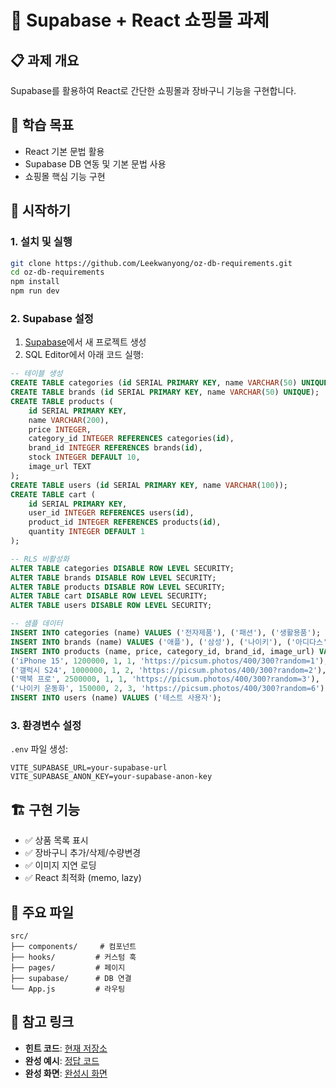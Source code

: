 # 🛒 Supabase + React 쇼핑몰 과제

## 📋 과제 개요

Supabase를 활용하여 React로 간단한 쇼핑몰과 장바구니 기능을 구현합니다.

## 🎯 학습 목표

- React 기본 문법 활용
- Supabase DB 연동 및 기본 문법 사용
- 쇼핑몰 핵심 기능 구현

## 🚀 시작하기

### 1. 설치 및 실행

```bash
git clone https://github.com/Leekwanyong/oz-db-requirements.git
cd oz-db-requirements
npm install
npm run dev
```

### 2. Supabase 설정

1. [Supabase](https://supabase.com)에서 새 프로젝트 생성
2. SQL Editor에서 아래 코드 실행:

```sql
-- 테이블 생성
CREATE TABLE categories (id SERIAL PRIMARY KEY, name VARCHAR(50) UNIQUE);
CREATE TABLE brands (id SERIAL PRIMARY KEY, name VARCHAR(50) UNIQUE);
CREATE TABLE products (
    id SERIAL PRIMARY KEY,
    name VARCHAR(200),
    price INTEGER,
    category_id INTEGER REFERENCES categories(id),
    brand_id INTEGER REFERENCES brands(id),
    stock INTEGER DEFAULT 10,
    image_url TEXT
);
CREATE TABLE users (id SERIAL PRIMARY KEY, name VARCHAR(100));
CREATE TABLE cart (
    id SERIAL PRIMARY KEY,
    user_id INTEGER REFERENCES users(id),
    product_id INTEGER REFERENCES products(id),
    quantity INTEGER DEFAULT 1
);

-- RLS 비활성화
ALTER TABLE categories DISABLE ROW LEVEL SECURITY;
ALTER TABLE brands DISABLE ROW LEVEL SECURITY;
ALTER TABLE products DISABLE ROW LEVEL SECURITY;
ALTER TABLE cart DISABLE ROW LEVEL SECURITY;
ALTER TABLE users DISABLE ROW LEVEL SECURITY;

-- 샘플 데이터
INSERT INTO categories (name) VALUES ('전자제품'), ('패션'), ('생활용품');
INSERT INTO brands (name) VALUES ('애플'), ('삼성'), ('나이키'), ('아디다스');
INSERT INTO products (name, price, category_id, brand_id, image_url) VALUES
('iPhone 15', 1200000, 1, 1, 'https://picsum.photos/400/300?random=1'),
('갤럭시 S24', 1000000, 1, 2, 'https://picsum.photos/400/300?random=2'),
('맥북 프로', 2500000, 1, 1, 'https://picsum.photos/400/300?random=3'),
('나이키 운동화', 150000, 2, 3, 'https://picsum.photos/400/300?random=6');
INSERT INTO users (name) VALUES ('테스트 사용자');
```

### 3. 환경변수 설정

`.env` 파일 생성:

```env
VITE_SUPABASE_URL=your-supabase-url
VITE_SUPABASE_ANON_KEY=your-supabase-anon-key
```

## 🏗️ 구현 기능

- ✅ 상품 목록 표시
- ✅ 장바구니 추가/삭제/수량변경
- ✅ 이미지 지연 로딩
- ✅ React 최적화 (memo, lazy)

## 📁 주요 파일

```
src/
├── components/     # 컴포넌트
├── hooks/         # 커스텀 훅
├── pages/         # 페이지
├── supabase/      # DB 연결
└── App.js         # 라우팅
```

## 🔗 참고 링크

- **힌트 코드**: [현재 저장소](https://github.com/Leekwanyong/oz-db-requirements)
- **완성 예시**: [정답 코드](https://github.com/Leekwanyong/oz-db)
- **완성 화면**: [완성시 화면](https://oz-db.vercel.app/)
